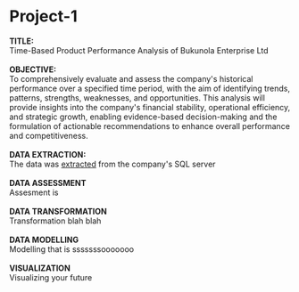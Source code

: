 # Project-1
**TITLE:** <br>
Time-Based Product Performance Analysis of Bukunola Enterprise Ltd <br><br>
**OBJECTIVE:** <br>
To comprehensively evaluate and assess the company's historical performance over a specified time period, with the aim of identifying trends, patterns, strengths, weaknesses, and opportunities. This analysis will provide insights into the company's financial stability, operational efficiency, and strategic growth, enabling evidence-based decision-making and the formulation of actionable recommendations to enhance overall performance and competitiveness. <br><br>
**DATA EXTRACTION:** <br>
The data was [extracted](https://github.com/bankoleifeolukayode/Project-1/blob/main/Data%20Extraction.pbix) from the company's SQL server <br><br>
**DATA ASSESSMENT** <br>
Assesment is <br><br>
**DATA TRANSFORMATION**<br>
Transformation blah blah <br><br>
**DATA MODELLING**<br>
Modelling that is sssssssooooooo <br><br>
**VISUALIZATION**<br>
Visualizing your future <br><br>
